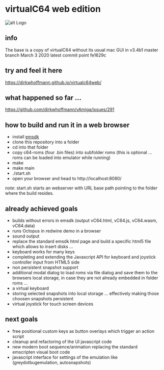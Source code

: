 # virtualC64 web edition

![alt Logo](http://www.dirkwhoffmann.de/software/images/banner-vcweb3.jpg)

## info
The base is a copy of virtualC64 without its usual mac GUI in v3.4b1 master branch March 3 2020 latest commit point fe1629c

## try and feel it here 
https://dirkwhoffmann.github.io/virtualc64web/

## what happened so far ...
https://github.com/dirkwhoffmann/vAmiga/issues/291

## how to build and run it in a web browser 
* install [emsdk](https://emscripten.org/docs/getting_started/downloads.html) 
* clone this repository into a folder 
* cd into that folder
* copy c64-roms (four .bin files) into subfolder roms (this is optional ... roms can be loaded into emulator while running)
* make 
* make main
* ./start.sh
* open your browser and head to http://localhost:8080/

_note_: start.sh starts an webserver with URL base path pointing to the folder where the build resides.

## already achieved goals 
* builds without errors in emsdk  (output vC64.html, vC64.js, vC64.wasm, vC64.data)
* runs Octopus in redwine demo in a browser
* sound output
* replace the standard emsdk html page and build a specific html5 file which allows to insert disks ... 
* keyboard works for many keys 
* completing and extending the Javascript API for keyboard and joystick controller input from  HTML5 side
* non persistent snapshot support
* additional modal dialog to load roms via file dialog and save them to the browsers local storage, in case they are not already embedded in folder roms ...   
* a virtual keyboard
* storing selected snapshots into local storage ... effectively making those choosen snapshots persistent 
* virtual joystick for touch screen devices

## next goals
* free positional custom keys as button overlays which trigger an action script
* cleanup and refactoring of the UI javascript code
* new  modern boot sequence/animation  replacing the standard emscripten visual boot code 
* javascript interface for settings of the emulation like (greydotbugemulation, autosnapshots) 
